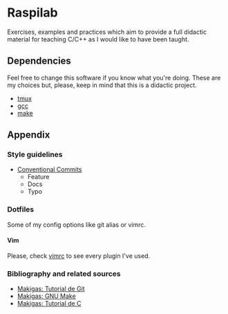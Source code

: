# Raspilab

Exercises, examples and practices which aim to provide a full didactic
material for teaching C/C++ as I would like to have been taught.

## Dependencies
Feel free to change this software if you know what you're doing. These are my
choices but, please, keep in mind that this is a didactic project.

* [tmux](https://github.com/tmux/tmux/wiki)
* [gcc](https://gcc.gnu.org/)
* [make](https://www.gnu.org/software/make/)

## Appendix

### Style guidelines
* [Conventional Commits](https://www.conventionalcommits.org/en/v1.0.0/)
    * Feature
    * Docs
    * Typo

### Dotfiles
Some of my config options like git alias or vimrc.

#### Vim
Please, check [vimrc](dotfiles/vimrc) to see every plugin I've used.

### Bibliography and related sources
* [Makigas: Tutorial de Git](https://www.makigas.es/series/tutorial-de-git)
* [Makigas: GNU Make](https://www.makigas.es/series/make)
* [Makigas: Tutorial de C](https://www.makigas.es/series/tutorial-de-c)
